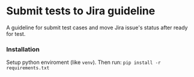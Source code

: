 # Submit tests to Jira guideline
A guideline for submit test cases and move Jira issue's status after ready for test.


### Installation
Setup python enviroment (like `venv`). Then run:
`pip install -r requirements.txt`
